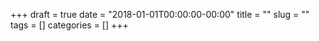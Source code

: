 +++ 
draft = true
date = "2018-01-01T00:00:00-00:00"
title = ""
slug = "" 
tags = []
categories = []
+++